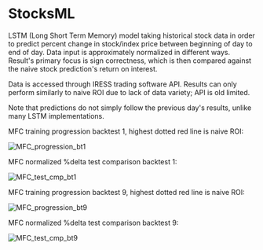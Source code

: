 # StocksML

LSTM (Long Short Term Memory) model taking historical stock data in order to predict percent change in stock/index price between beginning of day to end of day.
Data input is approximately normalized in different ways. 
Result's primary focus is sign correctness, which is then compared against the naive stock prediction's return on interest. 

Data is accessed through IRESS trading software API. Results can only perform similarly to naive ROI due to lack of data variety; API is old limited.

Note that predictions do not simply follow the previous day's results, unlike many LSTM implementations.   


MFC training progression backtest 1, highest dotted red line is naive ROI:  

![MFC_progression_bt1](https://github.com/hedgehogeli/StocksML/assets/101956761/22ca6294-1221-4781-93d0-694fb62403b7)

MFC normalized %delta test comparison backtest 1:

![MFC_test_cmp_bt1](https://github.com/hedgehogeli/StocksML/assets/101956761/eb29816f-58f7-4bfb-b30a-9d4aef798794)  


MFC training progression backtest 9, highest dotted red line is naive ROI:

![MFC_progression_bt9](https://github.com/hedgehogeli/StocksML/assets/101956761/08870709-e987-462c-82a9-609b1c5c3575)  

MFC normalized %delta test comparison backtest 9:

![MFC_test_cmp_bt9](https://github.com/hedgehogeli/StocksML/assets/101956761/35f002b3-cf89-4a04-8e71-2c183cda24af)
